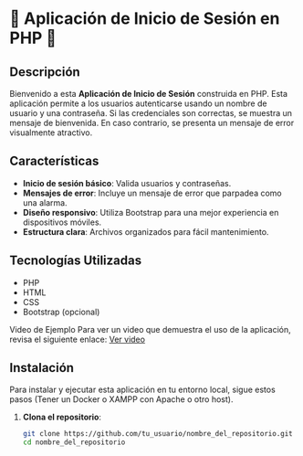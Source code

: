 # 🎉 Aplicación de Inicio de Sesión en PHP 🎉

## Descripción

Bienvenido a esta **Aplicación de Inicio de Sesión** construida en PHP. Esta aplicación permite a los usuarios autenticarse usando un nombre de usuario y una contraseña. Si las credenciales son correctas, se muestra un mensaje de bienvenida. En caso contrario, se presenta un mensaje de error visualmente atractivo.

## Características

- **Inicio de sesión básico**: Valida usuarios y contraseñas.
- **Mensajes de error**: Incluye un mensaje de error que parpadea como una alarma.
- **Diseño responsivo**: Utiliza Bootstrap para una mejor experiencia en dispositivos móviles.
- **Estructura clara**: Archivos organizados para fácil mantenimiento.

## Tecnologías Utilizadas

- PHP
- HTML
- CSS
- Bootstrap (opcional)


Video de Ejemplo
Para ver un video que demuestra el uso de la aplicación, revisa el siguiente enlace:
[Ver video](video/EjemploUso.mp4)

## Instalación

Para instalar y ejecutar esta aplicación en tu entorno local, sigue estos pasos (Tener un Docker o XAMPP con Apache o otro host).

1. **Clona el repositorio**:

   ```bash
   git clone https://github.com/tu_usuario/nombre_del_repositorio.git
   cd nombre_del_repositorio
